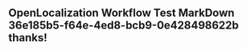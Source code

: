 <properties
ms.topic="hero-topic"
ms.test1="hero-topic"
ms.test2="test"/>

## OpenLocalization Workflow Test MarkDown 36e185b5-f64e-4ed8-bcb9-0e428498622b thanks!
